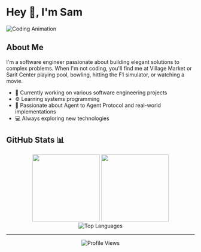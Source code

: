 # Hey 👋, I'm Sam

![Coding Animation](https://media.giphy.com/media/vFKqnCdLPNOKc/giphy.gif)

## About Me

I'm a software engineer passionate about building elegant solutions to complex problems. When I'm not coding, you'll find me at Village Market or Sarit Center playing pool, bowling, hitting the F1 simulator, or watching a movie.

- 🔭 Currently working on various software engineering projects
- ⚙️ Learning systems programming
- 🤖 Passionate about Agent to Agent Protocol and real-world implementations
- 💻 Always exploring new technologies

## GitHub Stats 📊

<div align="center">
  <img height="180em" src="https://github-readme-stats.vercel.app/api?username=sam-baraka&show_icons=true&count_private=true&include_all_commits=true&theme=tokyonight&hide_border=true"/>
  <img height="180em" src="https://github-readme-streak-stats.herokuapp.com/?user=sam-baraka&theme=tokyonight&hide_border=true"/>
</div>

<div align="center">
  <img src="https://github-readme-stats.vercel.app/api/top-langs/?username=sam-baraka&layout=compact&theme=tokyonight&hide_border=true" alt="Top Languages" />
</div>

---

<div align="center">
  <img src="https://komarev.com/ghpvc/?username=sam-baraka&color=blueviolet&style=flat-square&label=Profile+Views" alt="Profile Views" />
</div>
